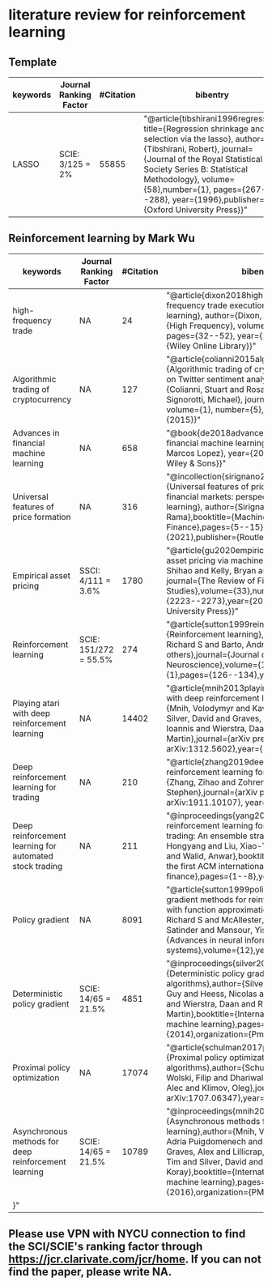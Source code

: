# literature review for reinforcement learning

## Template 



|keywords | 	Journal Ranking Factor |	#Citation |	bibentry|
|--|---|---|---|
|LASSO| 	SCIE: 3/125 = 2%	|55855|	"@article{tibshirani1996regression, title={Regression shrinkage and selection via the lasso}, author={Tibshirani, Robert}, journal={Journal of the Royal Statistical Society Series B: Statistical Methodology}, volume={58},number={1}, pages={267--288},  year={1996},publisher={Oxford University Press}}"|




## Reinforcement learning by Mark Wu

|keywords | 	Journal Ranking Factor |	#Citation |	bibentry|
|--|---|---|---|
|high-frequency trade| 	NA	|24|	"@article{dixon2018high,  title={A high-frequency trade execution model for supervised learning},  author={Dixon, Matthew},  journal={High Frequency}, volume={1},  number={1},  pages={32--52},  year={2018},  publisher={Wiley Online Library}}"|
|Algorithmic trading of cryptocurrency| 	NA	|127|	"@article{colianni2015algorithmic, title={Algorithmic trading of cryptocurrency based on Twitter sentiment analysis}, author={Colianni, Stuart and Rosales, Stephanie and Signorotti, Michael},  journal={CS229 Project}, volume={1},  number={5},  pages={1--4}, year={2015}}"|
|Advances in financial machine learning| 	NA	|658|	"@book{de2018advances,title={Advances in financial machine learning},  author={De Prado, Marcos Lopez}, year={2018}, publisher={John Wiley \& Sons}}"|
|Universal features of price formation| 	NA	|316|	"@incollection{sirignano2021universal, title={Universal features of price formation in financial markets: perspectives from deep learning},  author={Sirignano, Justin and Cont, Rama},booktitle={Machine Learning and AI in Finance},pages={5--15},year={2021},publisher={Routledge}}"|
|Empirical asset pricing| 	SSCI: 4/111 = 3.6%	|1780|	"@article{gu2020empirical,title={Empirical asset pricing via machine learning},author={Gu, Shihao and Kelly, Bryan and Xiu, Dacheng}, journal={The Review of Financial Studies},volume={33},number={5},pages={2223--2273},year={2020},publisher={Oxford University Press}}"|
|Reinforcement learning| 	SCIE: 151/272	= 55.5%|274|	"@article{sutton1999reinforcement,title={Reinforcement learning},author={Sutton, Richard S and Barto, Andrew G and others},journal={Journal of Cognitive Neuroscience},volume={11},number={1},pages={126--134},year={1999}}"|
|Playing atari with deep reinforcement learning| 	NA	|14402|	"@article{mnih2013playing,title={Playing atari with deep reinforcement learning}, author={Mnih, Volodymyr and Kavukcuoglu, Koray and Silver, David and Graves, Alex and Antonoglou, Ioannis and Wierstra, Daan and Riedmiller, Martin},journal={arXiv preprint arXiv:1312.5602},year={2013}}"|
|Deep reinforcement learning for trading| 	NA	|210|	"@article{zhang2019deep,title={Deep reinforcement learning for trading},author={Zhang, Zihao and Zohren, Stefan and Roberts, Stephen},journal={arXiv preprint arXiv:1911.10107}, year={2019}}"|
|Deep reinforcement learning for automated stock trading| 	NA	|211|	"@inproceedings{yang2020deep,title={Deep reinforcement learning for automated stock trading: An ensemble strategy},author={Yang, Hongyang and Liu, Xiao-Yang and Zhong, Shan and Walid, Anwar},booktitle={Proceedings of the first ACM international conference on AI in finance},pages={1--8},year={2020}}"|
|Policy gradient| 	NA	|8091|	"@article{sutton1999policy,title={Policy gradient methods for reinforcement learning with function approximation},author={Sutton, Richard S and McAllester, David and Singh, Satinder and Mansour, Yishay},journal={Advances in neural information processing systems},volume={12},year={1999}}"|
|Deterministic policy gradient| 	SCIE: 14/65	= 21.5%|4851|	"@inproceedings{silver2014deterministic,title={Deterministic policy gradient algorithms},author={Silver, David and Lever, Guy and Heess, Nicolas and Degris, Thomas and Wierstra, Daan and Riedmiller, Martin},booktitle={International conference on machine learning},pages={387--395},year={2014},organization={Pmlr}}"|
|Proximal policy optimization| 	NA	|17074|	"@article{schulman2017proximal,title={Proximal policy optimization algorithms},author={Schulman, John and Wolski, Filip and Dhariwal, Prafulla and Radford, Alec and Klimov, Oleg},journal={arXiv preprint arXiv:1707.06347},year={2017}}"|
|Asynchronous methods for deep reinforcement learning| 	SCIE: 14/65	= 21.5%|10789|	"@inproceedings{mnih2016asynchronous,title={Asynchronous methods for deep reinforcement learning},author={Mnih, Volodymyr and Badia, Adria Puigdomenech and Mirza, Mehdi and Graves, Alex and Lillicrap, Timothy and Harley, Tim and Silver, David and Kavukcuoglu, Koray},booktitle={International conference on machine learning},pages={1928--1937},year={2016},organization={PMLR}
}"||
## Please use VPN with NYCU connection to find the SCI/SCIE's ranking factor through https://jcr.clarivate.com/jcr/home. If you can not find the paper, please write NA. 
